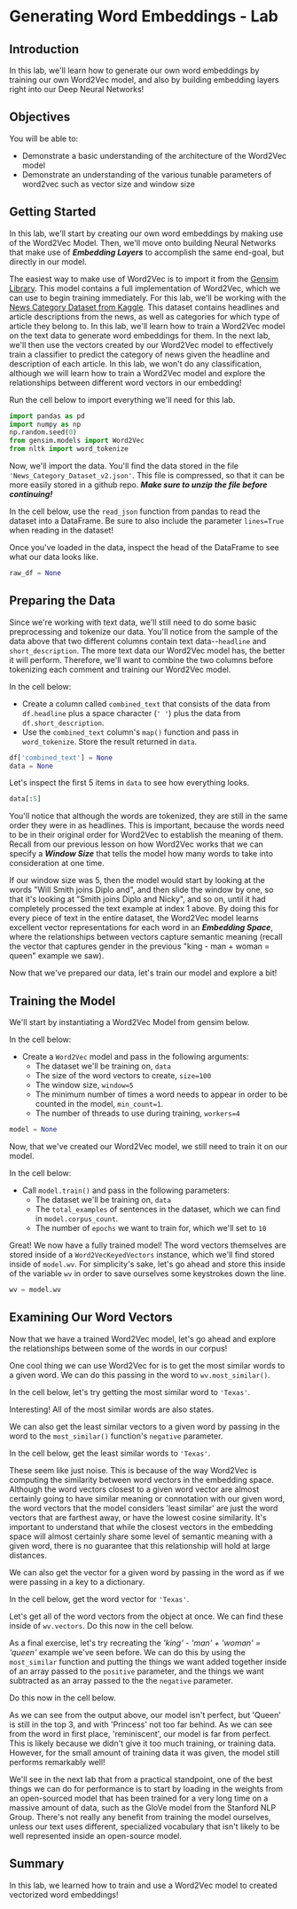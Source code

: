 
# Generating Word Embeddings - Lab

## Introduction

In this lab, we'll learn how to generate our own word embeddings by training our own Word2Vec model, and also by building embedding layers right into our Deep Neural Networks!

## Objectives

You will be able to:

* Demonstrate a basic understanding of the architecture of the Word2Vec model
* Demonstrate an understanding of the various tunable parameters of word2vec such as vector size and window size

## Getting Started

In this lab, we'll start by creating our own word embeddings by making use of the Word2Vec Model. Then, we'll move onto building Neural Networks that make use of **_Embedding Layers_** to accomplish the same end-goal, but directly in our model. 

The easiest way to make use of Word2Vec is to import it from the [Gensim Library](https://radimrehurek.com/gensim/). This model contains a full implementation of Word2Vec, which we can use to begin training immediately. For this lab, we'll be working with the [News Category Dataset from Kaggle](https://www.kaggle.com/rmisra/news-category-dataset/version/2#_=_).  This dataset contains headlines and article descriptions from the news, as well as categories for which type of article they belong to.  In this lab, we'll learn how to train a Word2Vec model on the text data to generate word embeddings for them. In the next lab, we'll then use the vectors created by our Word2Vec model to effectively train a classifier to predict the category of news given the headline and description of each article. In this lab, we won't do any classification, although we will learn how to train a Word2Vec model and explore the relationships between different word vectors in our embedding!

Run the cell below to import everything we'll need for this lab. 


```python
import pandas as pd
import numpy as np
np.random.seed(0)
from gensim.models import Word2Vec
from nltk import word_tokenize
```

Now, we'll import the data. You'll find the data stored in the file `'News_Category_Dataset_v2.json'`.  This file is compressed, so that it can be more easily stored in a github repo. **_Make sure to unzip the file before continuing!_**

In the cell below, use the `read_json` function from pandas to read the dataset into a DataFrame. Be sure to also include the parameter `lines=True` when reading in the dataset!

Once you've loaded in the data, inspect the head of the DataFrame to see what our data looks like. 


```python
raw_df = None
```

## Preparing the Data

Since we're working with text data, we'll still need to do some basic preprocessing and tokenize our data. You'll notice from the sample of the data above that two different columns contain text data--`headline` and `short_description`. The more text data our Word2Vec model has, the better it will perform. Therefore, we'll want to combine the two columns before tokenizing each comment and training our Word2Vec model. 

In the cell below:

* Create a column called `combined_text` that consists of the data from `df.headline` plus a space character (`' '`) plus the data from `df.short_description`.
* Use the `combined_text` column's `map()` function and pass in `word_tokenize`. Store the result returned in `data`.


```python
df['combined_text'] = None
data = None
```

Let's inspect the first 5 items in `data` to see how everything looks. 


```python
data[:5]
```

You'll notice that although the words are tokenized, they are still in the same order they were in as headlines. This is important, because the words need to be in their original order for Word2Vec to establish the meaning of them. Recall from our previous lesson on how Word2Vec works that we can specify a  **_Window Size_** that tells the model how many words to take into consideration at one time. 

If our window size was 5, then the model would start by looking at the words "Will Smith joins Diplo and", and then slide the window by one, so that it's looking at "Smith joins Diplo and Nicky", and so on, until it had completely processed the text example at index 1 above. By doing this for every piece of text in the entire dataset, the Word2Vec model learns excellent vector representations for each word in an **_Embedding Space_**, where the relationships between vectors capture semantic meaning (recall the vector that captures gender in the previous "king - man + woman = queen" example we saw).

Now that we've prepared our data, let's train our model and explore a bit!

## Training the Model

We'll start by instantiating a Word2Vec Model from gensim below. 

In the cell below:

* Create a `Word2Vec` model and pass in the following arguments:
    * The dataset we'll be training on, `data`
    * The size of the word vectors to create, `size=100`
    * The window size, `window=5`
    * The minimum number of times a word needs to appear in order to be counted in  the model, `min_count=1`.
    * The number of threads to use during training, `workers=4`


```python
model = None
```

Now, that we've created our Word2Vec model, we still need to train it on our model. 

In the cell below:

* Call `model.train()` and pass in the following parameters:
    * The dataset we'll be training on, `data`
    * The `total_examples`  of sentences in the dataset, which we can find in `model.corpus_count`. 
    * The number of `epochs` we want to train for, which we'll set to `10`

Great! We now have a fully trained model! The word vectors themselves are stored inside of a `Word2VecKeyedVectors` instance, which we'll find stored inside of `model.wv`. For simplicity's sake, let's go ahead and store this inside of the variable `wv` in order to save ourselves some keystrokes down the line. 


```python
wv = model.wv
```

## Examining Our Word Vectors

Now that we have a trained Word2Vec model, let's go ahead and explore the relationships between some of the words in our corpus! 

One cool thing we can use Word2Vec for is to get the most similar words to a given word. We can do this passing in the word to `wv.most_similar()`. 

In the cell below, let's try getting the most similar word to `'Texas'`.

Interesting! All of the most similar words are also states. 

We can also get the least similar vectors to a given word by passing in the word to the `most_similar()` function's `negative` parameter. 

In the cell below, get the least similar words to `'Texas'`.

These seem like just noise. This is because of the way Word2Vec is computing the similarity between word vectors in the embedding space. Although the word vectors closest to a given word vector are almost certainly going to have similar meaning or connotation with our given word, the word vectors that the model considers 'least similar' are just the word vectors that are farthest away, or have the lowest cosine similarity. It's important to understand that while the closest vectors in the embedding space will almost certainly share some level of semantic meaning with a given word, there is no guarantee that this relationship will hold at large distances. 

We can also get the vector for a given word by passing in the word as if we were passing in a key to a dictionary. 

In the cell below, get the word vector for `'Texas'`.

Let's get all of the word vectors from the object at once. We can find these inside of `wv.vectors`.  Do this now in the cell below.  

As a final exercise, let's try recreating the _'king' - 'man' + 'woman' = 'queen'_ example we've seen before. We can do this by using the `most_similar` function and putting the things we want added together inside of an array passed to the `positive` parameter, and the things we want subtracted as an array passed to the the `negative` parameter. 

Do this now in the cell below. 

As we can see from the output above, our model isn't perfect, but 'Queen' is still in the top 3, and with 'Princess' not too far behind. As we can see from the word in first place, 'reminiscent', our model is far from perfect. This is likely because we didn't give it too much training, or training data. However, for the small amount of training data it was given, the model still performs remarkably well! 

We'll see in the next lab that from a practical standpoint, one of the best things we can do for performance is to start by loading in the weights from an open-sourced model that has been trained for a very long time on a massive amount of data, such as the GloVe model from the Stanford NLP Group. There's not really any benefit from training the model ourselves, unless our text uses different, specialized vocabulary that isn't likely to be well represented inside an open-source model.

## Summary

In this lab, we learned how to train and use a Word2Vec model to created vectorized word embeddings!
